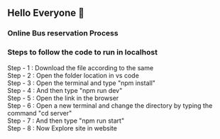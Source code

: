 ## Hello Everyone  👋
<h3>Online Bus reservation Process</h3>

### Steps to follow the code to run in localhost

Step - 1 : Download the file according to the same <br/>
Step - 2 : Open the folder location in vs code <br/>
Step - 3 : Open the terminal and type "npm install" <br/>
Step - 4 : And then type "npm run dev" <br/>
Step - 5 : Open the link in the browser <br/>
Step - 6 : Open a new terminal and change the directory by typing the command "cd server" <br/>
Step - 7 : And then type "npm run start" <br/>
Step - 8 : Now Explore site in website <br/>
